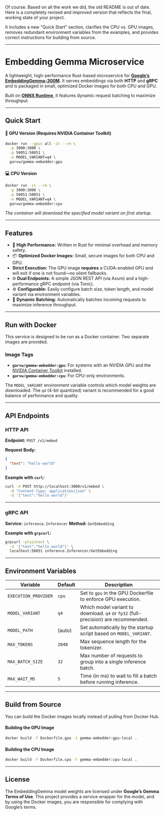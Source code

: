 Of course. Based on all the work we did, the old README is out of date. Here is a completely revised and improved version that reflects the final, working state of your project.

It includes a new "Quick Start" section, clarifies the CPU vs. GPU images, removes redundant environment variables from the examples, and provides correct instructions for building from source.

-----

# Embedding Gemma Microservice

A lightweight, high-performance Rust-based microservice for **[Google’s EmbeddingGemma-300M](https://huggingface.co/onnx-community/embeddinggemma-300m-ONNX)**. It serves embeddings via both **HTTP** and **gRPC** and is packaged in small, optimized Docker images for both CPU and GPU.

Built on **[ONNX Runtime](https://onnxruntime.ai/)**, it features dynamic request batching to maximize throughput.

-----

## Quick Start

#### 🚀 GPU Version (Requires NVIDIA Container Toolkit)

```bash
docker run --gpus all -it --rm \
  -p 3000:3000 \
  -p 50051:50051 \
  -e MODEL_VARIANT=q4 \
  garvw/gemma-embedder:gpu
```

#### 💻 CPU Version

```bash
docker run -it --rm \
  -p 3000:3000 \
  -p 50051:50051 \
  -e MODEL_VARIANT=q4 \
  garvw/gemma-embedder:cpu
```

*The container will download the specified model variant on first startup.*

-----

## Features

  - 🚀 **High Performance:** Written in Rust for minimal overhead and memory safety.
  - 📦 **Optimized Docker Images:** Small, secure images for both CPU and GPU.
  - **Strict Execution:** The GPU image **requires** a CUDA-enabled GPU and will exit if one is not found—no silent fallbacks.
  - 🌐 **Dual Endpoints:** A simple JSON REST API (via Axum) and a high-performance gRPC endpoint (via Tonic).
  - ⚙️ **Configurable:** Easily configure batch size, token length, and model variant via environment variables.
  - 🧵 **Dynamic Batching:** Automatically batches incoming requests to maximize inference throughput.

-----

## Run with Docker

This service is designed to be run as a Docker container. Two separate images are provided.

### Image Tags

  - **`garvw/gemma-embedder:gpu`**: For systems with an NVIDIA GPU and the [NVIDIA Container Toolkit](https://docs.nvidia.com/datacenter/cloud-native/container-toolkit/latest/install-guide.html) installed.
  - **`garvw/gemma-embedder:cpu`**: For CPU-only environments.

The `MODEL_VARIANT` environment variable controls which model weights are downloaded. The `q4` (4-bit quantized) variant is recommended for a good balance of performance and quality.

-----

## API Endpoints

### HTTP API

**Endpoint:** `POST /v1/embed`

**Request Body:**

```json
{
  "text": "hello world"
}
```

**Example with `curl`:**

```bash
curl -X POST http://localhost:3000/v1/embed \
  -H "Content-Type: application/json" \
  -d '{"text":"hello world"}'
```

-----

### gRPC API

**Service:** `inference.Inferencer`
**Method:** `GetEmbedding`

**Example with `grpcurl`:**

```bash
grpcurl -plaintext \
  -d '{"text":"hello world"}' \
  localhost:50051 inference.Inferencer/GetEmbedding
```

-----

## Environment Variables

| Variable | Default | Description |
|---|---|---|
| `EXECUTION_PROVIDER` | `cpu` | Set to `gpu` in the GPU Dockerfile to enforce GPU execution. |
| `MODEL_VARIANT` | `q4` | Which model variant to download. `q4` or `fp32` (full-precision) are recommended. |
| `MODEL_PATH` | (auto) | Set automatically by the startup script based on `MODEL_VARIANT`. |
| `MAX_TOKENS` | `2048` | Max sequence length for the tokenizer. |
| `MAX_BATCH_SIZE` | `32` | Max number of requests to group into a single inference batch. |
| `MAX_WAIT_MS` | `5` | Time (in ms) to wait to fill a batch before running inference. |

-----

## Build from Source

You can build the Docker images locally instead of pulling from Docker Hub.

#### Building the GPU Image

```bash
docker build -f Dockerfile.gpu -t gemma-embedder:gpu-local .
```

#### Building the CPU Image

```bash
docker build -f Dockerfile.cpu -t gemma-embedder:cpu-local .
```

-----

## License

The EmbeddingGemma model weights are licensed under **Google’s Gemma Terms of Use**. This project provides a service wrapper for the model, and by using the Docker images, you are responsible for complying with Google’s terms.